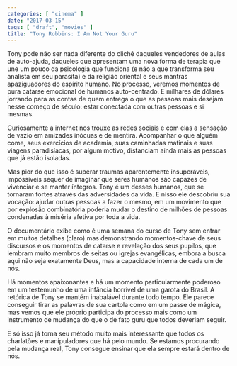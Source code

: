 ```yaml
---
categories: [ "cinema" ]
date: "2017-03-15"
tags: [ "draft", "movies" ]
title: "Tony Robbins: I Am Not Your Guru"
---
```

Tony pode não ser nada diferente do clichê daqueles vendedores de aulas
de auto-ajuda, daqueles que apresentam uma nova forma de terapia que une
um pouco da psicologia que funciona (e não a que transforma seu analista
em seu parasita) e da religião oriental e seus mantras apaziguadores do
espírito humano. No processo, veremos momentos de pura catarse emocional
de humanos auto-centrado. E milhares de dólares jorrando para as contas
de quem entrega o que as pessoas mais desejam nesse começo de século:
estar conectada com outras pessoas e si mesmas.

Curiosamente a internet nos trouxe as redes sociais e com elas a
sensação de vazio em amizades inócuas e de mentira. Acompanhar o que
alguém come, seus exercícios de academia, suas caminhadas matinais e
suas viagens paradisíacas, por algum motivo, distanciam ainda mais as
pessoas que já estão isoladas.

Mas pior do que isso é superar traumas aparentemente insuperáveis,
impossíveis sequer de imaginar que seres humanos são capazes de
vivenciar e se manter íntegros. Tony é um desses humanos, que se
tornaram fortes através das adversidades da vida. E nisso ele descobriu
sua vocação: ajudar outras pessoas a fazer o mesmo, em um movimento
que por explosão combinatória poderia mudar o destino de milhões de
pessoas condenadas à miséria afetiva por toda a vida.

O documentário exibe como é uma semana do curso de Tony sem entrar em
muitos detalhes (claro) mas demonstrando momentos-chave de seus discursos
e os momentos de catarse e revelação dos seus pupilos, que lembram
muito membros de seitas ou igrejas evangélicas, embora a busca aqui
não seja exatamente Deus, mas a capacidade interna de cada um de nós.

Há momentos apaixonantes e há um momento particularmente poderoso
em um testemunho de uma infância horrível de uma garota do Brasil. A
retórica de Tony se mantém inabalável durante todo tempo. Ele parece
conseguir tirar as palavras de sua cartola como em um passe de mágica,
mas vemos que ele próprio participa do processo mais como um instrumento
de mudança do que o de fato guru que todos deveriam seguir.

E só isso já torna seu método muito mais interessante que todos os
charlatões e manipuladores que há pelo mundo. Se estamos procurando
pela mudança real, Tony consegue ensinar que ela sempre estará dentro
de nós.
